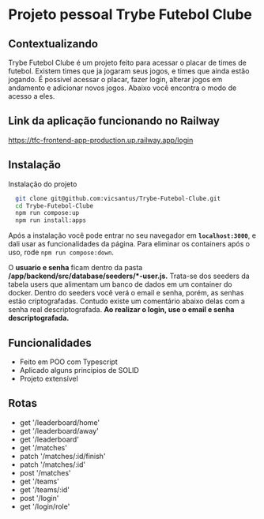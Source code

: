 # Projeto pessoal Trybe Futebol Clube

## Contextualizando

Trybe Futebol Clube é um projeto feito para acessar o placar de times de futebol. Existem times que ja jogaram seus jogos, e times que ainda estão jogando. É possivel acessar o placar, fazer login, alterar jogos em andamento e adicionar novos jogos. Abaixo você encontra o modo de acesso a eles.

## Link da aplicação funcionando no Railway

https://tfc-frontend-app-production.up.railway.app/login

## Instalação

Instalação do projeto

```bash
  git clone git@github.com:vicsantus/Trybe-Futebol-Clube.git
  cd Trybe-Futebol-Clube
  npm run compose:up
  npm run install:apps
```

Após a instalação você pode entrar no seu navegador em **`localhost:3000`**, e dali usar as funcionalidades da página.
Para eliminar os containers após o uso, rode `npm run compose:down`.

O **usuario e senha** ficam dentro da pasta **/app/backend/src/database/seeders/\*-user.js.** Trata-se dos seeders da tabela users que alimentam um banco de dados em um container do docker. Dentro do seeders você verá o email e senha, porém, as senhas estão criptografadas. Contudo existe um comentário abaixo delas com a senha real descriptografada. **Ao realizar o login, use o email e senha descriptografada.**

## Funcionalidades

- Feito em POO com Typescript
- Aplicado alguns principios de SOLID
- Projeto extensível

## Rotas

- get '/leaderboard/home'
- get '/leaderboard/away'
- get '/leaderboard'
- get '/matches'
- patch '/matches/:id/finish'
- patch '/matches/:id'
- post '/matches'
- get '/teams'
- get '/teams/:id'
- post '/login'
- get '/login/role'
